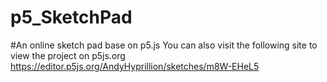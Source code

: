 # p5_SketchPad
#An online sketch pad base on p5.js
You can also visit the following site to view the project on p5js.org
https://editor.p5js.org/AndyHyprillion/sketches/m8W-EHeL5
